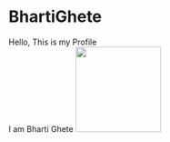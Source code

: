 # BhartiGhete
Hello, This is my Profile
<br>
I am Bharti Ghete
<img src="https://media0.giphy.com/media/v1.Y2lkPTc5MGI3NjExbXludzVlYTJic3Q2ZXpuYnhucW5vNDU1amh4ODhtcGU4cW11d2xkbCZlcD12MV9pbnRlcm5hbF9naWZfYnlfaWQmY3Q9cw/M9gbBd9nbDrOTu1Mqx/giphy.gif" width="150">
